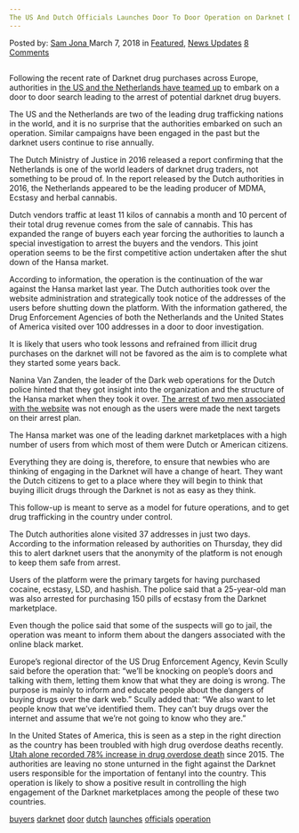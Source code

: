 ```yaml
---
The US And Dutch Officials Launches Door To Door Operation on Darknet Drug Buyers"
---
```

<article class="post-listing post-24986 post type-post status-publish format-standard has-post-thumbnail hentry 
 tag-buyers tag-darknet tag-door tag-dutch tag-launches tag-officials tag-operation">
<div class="post-inner">
<span>Posted by: <a href="https://www.deepdotweb.com/author/samjona/" title="">Sam Jona </a></span>
<span>March 7, 2018</span>
<span>in <a href="https://www.deepdotweb.com/category/deepdot-news/" rel="category tag">Featured</a>, <a href="https://www.deepdotweb.com/category/news-updates/" rel="category tag">News Updates</a></span>
<span><a href="https://www.deepdotweb.com/2018/03/07/us-dutch-officials-launches-door-door-operation-darknet-drug-buyers/#comments">8 Comments</a></span>


<h2></h2>
<p><a id="post-24986-_gjdgxs"></a> Following the recent rate of Darknet drug purchases across Europe, authorities in <a href="http://www.thejakartapost.com/news/2018/02/16/us-dutch-officers-swoop-on-dark-web-drug-buyers.html">the US and the Netherlands have teamed up</a> to embark on a door to door search leading to the arrest of potential darknet drug buyers.</p>
<p>The US and the Netherlands are two of the leading drug trafficking nations in the world, and it is no surprise that the authorities embarked on such an operation. Similar campaigns have been engaged in the past but the darknet users continue to rise annually.</p>
<p>The Dutch Ministry of Justice in 2016 released a report confirming that the Netherlands is one of the world leaders of darknet drug traders, not something to be proud of. In the report released by the Dutch authorities in 2016, the Netherlands appeared to be the leading producer of MDMA, Ecstasy and herbal cannabis.</p>
<p>Dutch vendors traffic at least 11 kilos of cannabis a month and 10 percent of their total drug revenue comes from the sale of cannabis. This has expanded the range of buyers each year forcing the authorities to launch a special investigation to arrest the buyers and the vendors. This joint operation seems to be the first competitive action undertaken after the shut down of the Hansa market.</p>
<p>According to information, the operation is the continuation of the war against the Hansa market last year. The Dutch authorities took over the website administration and strategically took notice of the addresses of the users before shutting down the platform. With the information gathered, the Drug Enforcement Agencies of both the Netherlands and the United States of America visited over 100 addresses in a door to door investigation.</p>
<p>It is likely that users who took lessons and refrained from illicit drug purchases on the darknet will not be favored as the aim is to complete what they started some years back.</p>
<p>Nanina Van Zanden, the leader of the Dark web operations for the Dutch police hinted that they got insight into the organization and the structure of the Hansa market when they took it over. <a href="https://www.deepdotweb.com/2017/08/05/two-men-associated-closed-hansa-darknet-market-busted-nrw/">The arrest of two men associated with the website</a> was not enough as the users were made the next targets on their arrest plan.</p>
<p>The Hansa market was one of the leading darknet marketplaces with a high number of users from which most of them were Dutch or American citizens.</p>
<p>Everything they are doing is, therefore, to ensure that newbies who are thinking of engaging in the Darknet will have a change of heart. They want the Dutch citizens to get to a place where they will begin to think that buying illicit drugs through the Darknet is not as easy as they think.</p>
<p>This follow-up is meant to serve as a model for future operations, and to get drug trafficking in the country under control.</p>
<p>The Dutch authorities alone visited 37 addresses in just two days. According to the information released by authorities on Thursday, they did this to alert darknet users that the anonymity of the platform is not enough to keep them safe from arrest.</p>
<p>Users of the platform were the primary targets for having purchased cocaine, ecstasy, LSD, and hashish. The police said that a 25-year-old man was also arrested for purchasing 150 pills of ecstasy from the Darknet marketplace.</p>
<p>Even though the police said that some of the suspects will go to jail, the operation was meant to inform them about the dangers associated with the online black market.</p>
<p>Europe&#8217;s regional director of the US Drug Enforcement Agency, Kevin Scully said before the operation that: “we&#8217;ll be knocking on people&#8217;s doors and talking with them, letting them know that what they are doing is wrong. The purpose is mainly to inform and educate people about the dangers of buying drugs over the dark web.” Scully added that: &#8220;We also want to let people know that we&#8217;ve identified them. They can&#8217;t buy drugs over the internet and assume that we&#8217;re not going to know who they are.”</p>
<p>In the United States of America, this is seen as a step in the right direction as the country has been troubled with high drug overdose deaths recently. <a href="https://www.deepdotweb.com/2017/12/11/utah-recorded-78-increase-darknet-fentanyl-related-drug-overdose-death-2016/">Utah alone recorded 78% increase in drug overdose death</a> since 2015. The authorities are leaving no stone unturned in the fight against the Darknet users responsible for the importation of fentanyl into the country. This operation is likely to show a positive result in controlling the high engagement of the Darknet marketplaces among the people of these two countries.</p>
</div>
<a href="https://www.deepdotweb.com/tag/buyers/" rel="tag">buyers</a> <a href="https://www.deepdotweb.com/tag/darknet/" rel="tag">darknet</a> <a href="https://www.deepdotweb.com/tag/door/" rel="tag">door</a>  <a href="https://www.deepdotweb.com/tag/dutch/" rel="tag">dutch</a> <a href="https://www.deepdotweb.com/tag/launches/" rel="tag">launches</a> <a href="https://www.deepdotweb.com/tag/officials/" rel="tag">officials</a> <a href="https://www.deepdotweb.com/tag/operation/" rel="tag">operation</a></span> <span style="display:none" class="updated">2018-03-07<a href="https://www.deepdotweb.com/author/samjona/" title="Posts by Sam Jona" rel="author">Sam Jona</a></strong></div>

